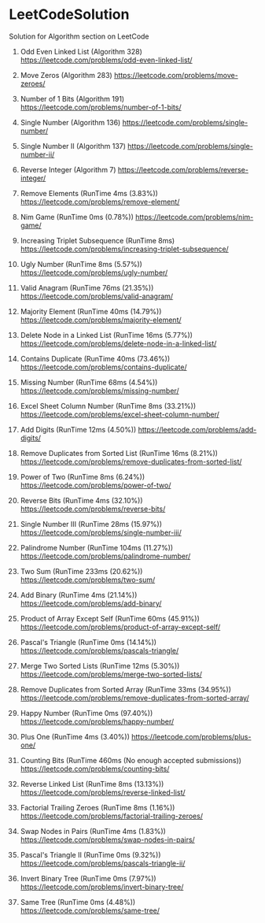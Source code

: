 # LeetCodeSolution
Solution for Algorithm section on LeetCode

1) Odd Even Linked List (Algorithm 328) https://leetcode.com/problems/odd-even-linked-list/

2) Move Zeros (Algorithm 283) https://leetcode.com/problems/move-zeroes/

3) Number of 1 Bits (Algorithm 191) https://leetcode.com/problems/number-of-1-bits/

4) Single Number (Algorithm 136) https://leetcode.com/problems/single-number/

5) Single Number II (Algorithm 137) https://leetcode.com/problems/single-number-ii/

6) Reverse Integer (Algorithm 7) https://leetcode.com/problems/reverse-integer/

7) Remove Elements (RunTime 4ms (3.83%)) https://leetcode.com/problems/remove-element/

8) Nim Game (RunTime 0ms (0.78%)) https://leetcode.com/problems/nim-game/

9) Increasing Triplet Subsequence (RunTime 8ms) https://leetcode.com/problems/increasing-triplet-subsequence/

10) Ugly Number (RunTime 8ms (5.57%)) https://leetcode.com/problems/ugly-number/

11) Valid Anagram (RunTime 76ms (21.35%)) https://leetcode.com/problems/valid-anagram/

12) Majority Element (RunTime 40ms (14.79%)) https://leetcode.com/problems/majority-element/

13) Delete Node in a Linked List (RunTime 16ms (5.77%)) https://leetcode.com/problems/delete-node-in-a-linked-list/

14) Contains Duplicate (RunTime 40ms (73.46%)) https://leetcode.com/problems/contains-duplicate/

15) Missing Number (RunTime 68ms (4.54%)) https://leetcode.com/problems/missing-number/

16) Excel Sheet Column Number (RunTime 8ms (33.21%)) https://leetcode.com/problems/excel-sheet-column-number/

17) Add Digits (RunTime 12ms (4.50%)) https://leetcode.com/problems/add-digits/

18) Remove Duplicates from Sorted List (RunTime 16ms (8.21%)) https://leetcode.com/problems/remove-duplicates-from-sorted-list/

19) Power of Two (RunTime 8ms (6.24%)) https://leetcode.com/problems/power-of-two/

20) Reverse Bits (RunTime 4ms (32.10%)) https://leetcode.com/problems/reverse-bits/

21) Single Number III (RunTime 28ms (15.97%)) https://leetcode.com/problems/single-number-iii/

22) Palindrome Number (RunTime 104ms (11.27%)) https://leetcode.com/problems/palindrome-number/

23) Two Sum (RunTime 233ms (20.62%)) https://leetcode.com/problems/two-sum/

24) Add Binary (RunTime 4ms (21.14%)) https://leetcode.com/problems/add-binary/

25) Product of Array Except Self (RunTime 60ms (45.91%)) https://leetcode.com/problems/product-of-array-except-self/

26) Pascal's Triangle (RunTime 0ms (14.14%)) https://leetcode.com/problems/pascals-triangle/

27) Merge Two Sorted Lists (RunTime 12ms (5.30%)) https://leetcode.com/problems/merge-two-sorted-lists/

28) Remove Duplicates from Sorted Array (RunTime 33ms (34.95%)) https://leetcode.com/problems/remove-duplicates-from-sorted-array/

29) Happy Number (RunTime 0ms (97.40%)) https://leetcode.com/problems/happy-number/

30) Plus One (RunTime 4ms (3.40%)) https://leetcode.com/problems/plus-one/

31) Counting Bits (RunTime 460ms (No enough accepted submissions)) https://leetcode.com/problems/counting-bits/

32) Reverse Linked List (RunTime 8ms (13.13%)) https://leetcode.com/problems/reverse-linked-list/

33) Factorial Trailing Zeroes (RunTime 8ms (1.16%)) https://leetcode.com/problems/factorial-trailing-zeroes/

34) Swap Nodes in Pairs (RunTime 4ms (1.83%)) https://leetcode.com/problems/swap-nodes-in-pairs/

35) Pascal's Triangle II (RunTime 0ms (9.32%)) https://leetcode.com/problems/pascals-triangle-ii/

36) Invert Binary Tree (RunTime 0ms (7.97%)) https://leetcode.com/problems/invert-binary-tree/

37) Same Tree (RunTime 0ms (4.48%)) https://leetcode.com/problems/same-tree/